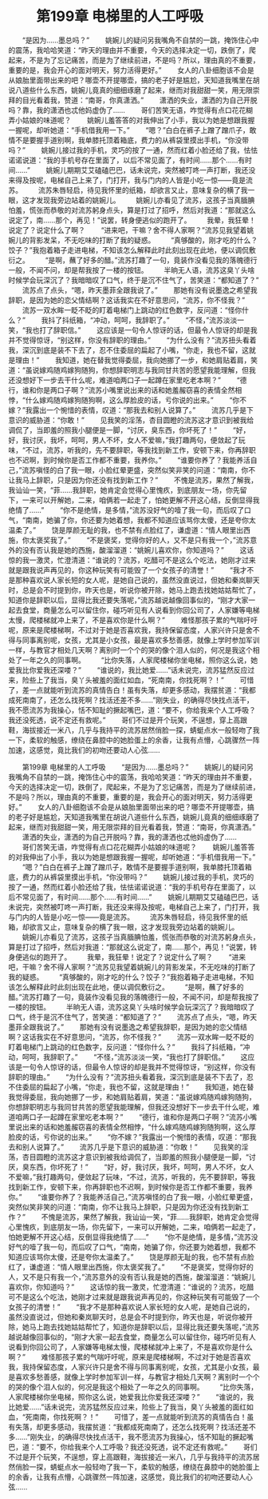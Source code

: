# 　　第199章 电梯里的人工呼吸
　　“是因为……墨总吗？”
　　姚婉儿的疑问另我嘴角不自禁的一跳，掩饰住心中的震荡，我哈哈笑道：“昨天的理由并不重要，今天的选择决定一切，跌倒了，爬起来，不是为了忘记痛苦，而是为了继续前进，不是吗？所以，理由真的不重要，重要的是，我会开心的面对明天，努力活得更好。”
　　女人的八卦细胞该不会是从娘胎里面带出来的吧？哪壶不开提哪壶，搞的老子好是尴尬，天知道我嘴里在胡说八道些什么东西，姚婉儿竟真的细细琢磨了起来，继而对我甜甜一笑，用无限崇拜的目光看着我，赞道：“南哥，你真潇洒。”
　　潇洒的失业，潇洒的为自己开脱吗？靠，我的潇洒也忒他妈虚伪了……
　　哥们苦笑无语，咋觉得有点口花花糊弄小姑娘的味道呢？
　　姚婉儿羞答答的对我伸出了小手，我以为她是想跟我握一握呢，却听她道：“手机借我用一下。”
　　“嗯？”白白在裤子上蹭了蹭爪子，敢情不是要握手道别啊，我单膝托顶着箱底，费力的从裤袋里摸出手机，“你没带吗？”
　　姚婉儿接过我的手机，灵巧的按了一通，然而红着小脸还给了我，怯怯诺诺说道：“我的手机号存在里面了，以后不常见面了，有时间……那个……有时间……”
　　姚婉儿期期艾艾磕磕巴巴，话未说完，突然被叮咚一声打断，我还没来得及按呢，电梯自己上来了，门打开，我与门内的人皆是小吃一惊——竟是流苏。
　　流苏朱唇轻启，待见我怀里的纸箱，却欲言又止，意味复杂的横了我一眼，这才发现我旁边站着的姚婉儿。
　　姚婉儿亦看见了流苏，这孩子当真腼腆怕羞，慌张而恭敬的对流苏躬身点头，算是打过了招呼，然后对我道：“那就这么说定了，南……那个，再见！”说罢，转身便逃似的跑开了。
　　我晕，我狂晕！说定了？说定什么了啊？
　　“进来吧，干嘛？舍不得人家啊？”流苏见我望着姚婉儿的背影发呆，不无吃味的打断了我的疑惑。
　　“真够酸的，刚才吃的什么？饺子？”我抱着箱子走进电梯，不知该怎么解释此时此刻出现在此地，便以调侃敷衍之。
　　“是啊，蘸了好多的醋。”流苏打趣了一句，竟装作没看见我的落魄德行一般，不闻不问，却是帮我按了一楼的按钮。
　　半晌无人语，流苏这臭丫头啥时候学会玩深沉了？我暗暗叹了口气，终于是沉不住气了，苦笑道：“都知道了？”
　　流苏点了点头，“嗯，昨天墨菲全跟我说了。”
　　那她有没有说墨逸之希望我辞职，是因为她的恋父情结啊？这话我实在不好意思问，“流苏，你不怪我？”
　　流苏一双水眸一眨不眨的盯着电梯门上跳动的红色数字，反问道：“怪你什么？”
　　我抖了抖纸箱，“冲动，呵呵，我辞职了。”
　　“不怪，”流苏淡淡一笑，“我也打了辞职信。”
　　这应该是一句令人惊讶的话，但最令人惊讶的却是我并不觉得惊讶，“别这样，你没有辞职的理由。”
　　“为什么没有？”流苏扭头看着我，深沉到底是装不下去了，忍不住委屈的扁起了小嘴，“你走，我也不留，这就是理由！”
　　我知道，她在替我觉得委屈，我向她挪了一步，和她肩贴着肩，笑道：“虽说嫁鸡随鸡嫁狗随狗，你想辞职明志与我同甘共苦的愿望我能理解，但我还没想好下一步去干什么呢，难道咱两口子一起蹲在家里吃老本啊？”
　　“德行，谁和你是两口子啊？”流苏小嘴里说出来的话和她羞赧窃喜的表情全然相悖，“什么嫁鸡随鸡嫁狗随狗啊，这么厚脸皮的话，亏你说的出来。”
　　“你不嫁？”我露出一个惋惜的表情，叹道：“那我去和别人说算了。”
　　流苏几乎是下意识的威胁道：“你敢！”
　　见我笑的淫荡，杏目圆瞪的流苏这才意识到被我给调侃了，当即羞的照我小腿便是一脚，“讨厌，臭东西，你坏死了！”
　　“好，好，我讨厌，我坏，呵呵，男人不坏，女人不爱嘛，”我打趣两句，便敛起了玩味，“不过，流苏，听我的，先不要辞职，等我找到新工作，安顿下来，你再辞职也不迟啊，到时候你是否工作都不重要，我养你。”
　　“谁要你养了？我能养活自己，”流苏嗔怪的白了我一眼，小脸红晕更盛，突然似笑非笑的问道：“南南，你不让我马上辞职，只是因为你还没有找到新工作？”
　　不愧是流苏，果然了解我，我讪讪一笑，“菲……我辞职，她肯定会觉得心里愧疚，到底朋友一场，你先留下，一来可以开解她，二来，咱俩若一起走了，怕她更解不开这心结，反倒显得我绝情了……”
　　“你不是绝情，是多情，”流苏没好气的噎了我一句，而后叹了口气，“南南，她骗了你，你还要为她着想，我都不知道应该骂你太傻，还是夸你太温柔了。”
　　饶是厚颜无耻的我，也不禁有点脸红了，谦虚道：“情人眼里出西施，你太褒奖我了。”
　　“不是褒奖，觉得你好的人，又不是只有我一个，”流苏意外的没有否认我是她的西施，酸溜溜道：“姚婉儿喜欢你，你知道吗？”
　　这话惊的我一激灵，忙澄清道：“谁说的？流苏，吃醋可不是这么个吃法，她刚才过来就是跟我说声再见的，你这种玩笑有可能毁了一个女孩子的清誉！”
　　“我才不是那种喜欢说人家长短的女人呢，是她自己说的，虽然没直说过，但她和秦岚聊天时，总是会不时提到你，昨天也是，听说你被开除，她马上跑去找她姑姑帮忙了，知道你是辞职以后，显得比我还要失落呢，”流苏越说越像回事似的，“刚才大家一起去食堂，商量怎么可以留住你，碰巧听见有人说看到你回公司了，人家嫌等电梯太慢，爬楼梯就冲上来了，不是喜欢你是什么啊？”
　　难怪那孩子累的气喘吁吁呢，原来是爬楼梯啊，不过对于她是否喜欢我，我持保留态度，人家兴许只是舍不得与同事离别呢，女孩，尤其是小女孩，最是喜欢多愁善感，就像上学时参加军训一样，与教官才相处几天啊？离别时一个个的哭的像个泪人似的，何况是我这个相处了一年之久的同事啊。
　　“比你失落，人家爬楼梯你坐电梯，照你这么说，她爱我比你爱我还深喽？”
　　“谁说的，我比她爱……”话未说完，流苏猛然反应过来，险些上了我当，臭丫头被羞的面红如血，“死南南，你找死啊？！”
　　可惜了，差一点就能听到流苏的真情告白！虽有失落，却更多感动，我摆贫道：“我都成死南南了，还怎么找死啊？找活还差不多……”刚失业，的确得尽快找点活干，我不愿流苏为我操心，恬不知耻的撅起嘴巴，道：“要不，你给我来个人工呼吸？我还没死透，说不定还有救呢。”
　　哥们不过是开个玩笑，不逞想，穿上高跟鞋，海拔接近一米八，几乎与我持平的流苏居然俏脸一探，蜻蜓点水一般轻吻了我一下，柔软的触感，缭绕在鼻腔中的她脸蛋上的余香，让我有点懵，心跳骤然一阵加速，这感觉，竟比我们的初吻还要动人心弦……

　　第199章 电梯里的人工呼吸
　　“是因为……墨总吗？”
　　姚婉儿的疑问另我嘴角不自禁的一跳，掩饰住心中的震荡，我哈哈笑道：“昨天的理由并不重要，今天的选择决定一切，跌倒了，爬起来，不是为了忘记痛苦，而是为了继续前进，不是吗？所以，理由真的不重要，重要的是，我会开心的面对明天，努力活得更好。”
　　女人的八卦细胞该不会是从娘胎里面带出来的吧？哪壶不开提哪壶，搞的老子好是尴尬，天知道我嘴里在胡说八道些什么东西，姚婉儿竟真的细细琢磨了起来，继而对我甜甜一笑，用无限崇拜的目光看着我，赞道：“南哥，你真潇洒。”
　　潇洒的失业，潇洒的为自己开脱吗？靠，我的潇洒也忒他妈虚伪了……
　　哥们苦笑无语，咋觉得有点口花花糊弄小姑娘的味道呢？
　　姚婉儿羞答答的对我伸出了小手，我以为她是想跟我握一握呢，却听她道：“手机借我用一下。”
　　“嗯？”白白在裤子上蹭了蹭爪子，敢情不是要握手道别啊，我单膝托顶着箱底，费力的从裤袋里摸出手机，“你没带吗？”
　　姚婉儿接过我的手机，灵巧的按了一通，然而红着小脸还给了我，怯怯诺诺说道：“我的手机号存在里面了，以后不常见面了，有时间……那个……有时间……”
　　姚婉儿期期艾艾磕磕巴巴，话未说完，突然被叮咚一声打断，我还没来得及按呢，电梯自己上来了，门打开，我与门内的人皆是小吃一惊——竟是流苏。
　　流苏朱唇轻启，待见我怀里的纸箱，却欲言又止，意味复杂的横了我一眼，这才发现我旁边站着的姚婉儿。
　　姚婉儿亦看见了流苏，这孩子当真腼腆怕羞，慌张而恭敬的对流苏躬身点头，算是打过了招呼，然后对我道：“那就这么说定了，南……那个，再见！”说罢，转身便逃似的跑开了。
　　我晕，我狂晕！说定了？说定什么了啊？
　　“进来吧，干嘛？舍不得人家啊？”流苏见我望着姚婉儿的背影发呆，不无吃味的打断了我的疑惑。
　　“真够酸的，刚才吃的什么？饺子？”我抱着箱子走进电梯，不知该怎么解释此时此刻出现在此地，便以调侃敷衍之。
　　“是啊，蘸了好多的醋。”流苏打趣了一句，竟装作没看见我的落魄德行一般，不闻不问，却是帮我按了一楼的按钮。
　　半晌无人语，流苏这臭丫头啥时候学会玩深沉了？我暗暗叹了口气，终于是沉不住气了，苦笑道：“都知道了？”
　　流苏点了点头，“嗯，昨天墨菲全跟我说了。”
　　那她有没有说墨逸之希望我辞职，是因为她的恋父情结啊？这话我实在不好意思问，“流苏，你不怪我？”
　　流苏一双水眸一眨不眨的盯着电梯门上跳动的红色数字，反问道：“怪你什么？”
　　我抖了抖纸箱，“冲动，呵呵，我辞职了。”
　　“不怪，”流苏淡淡一笑，“我也打了辞职信。”
　　这应该是一句令人惊讶的话，但最令人惊讶的却是我并不觉得惊讶，“别这样，你没有辞职的理由。”
　　“为什么没有？”流苏扭头看着我，深沉到底是装不下去了，忍不住委屈的扁起了小嘴，“你走，我也不留，这就是理由！”
　　我知道，她在替我觉得委屈，我向她挪了一步，和她肩贴着肩，笑道：“虽说嫁鸡随鸡嫁狗随狗，你想辞职明志与我同甘共苦的愿望我能理解，但我还没想好下一步去干什么呢，难道咱两口子一起蹲在家里吃老本啊？”
　　“德行，谁和你是两口子啊？”流苏小嘴里说出来的话和她羞赧窃喜的表情全然相悖，“什么嫁鸡随鸡嫁狗随狗啊，这么厚脸皮的话，亏你说的出来。”
　　“你不嫁？”我露出一个惋惜的表情，叹道：“那我去和别人说算了。”
　　流苏几乎是下意识的威胁道：“你敢！”
　　见我笑的淫荡，杏目圆瞪的流苏这才意识到被我给调侃了，当即羞的照我小腿便是一脚，“讨厌，臭东西，你坏死了！”
　　“好，好，我讨厌，我坏，呵呵，男人不坏，女人不爱嘛，”我打趣两句，便敛起了玩味，“不过，流苏，听我的，先不要辞职，等我找到新工作，安顿下来，你再辞职也不迟啊，到时候你是否工作都不重要，我养你。”
　　“谁要你养了？我能养活自己，”流苏嗔怪的白了我一眼，小脸红晕更盛，突然似笑非笑的问道：“南南，你不让我马上辞职，只是因为你还没有找到新工作？”
　　不愧是流苏，果然了解我，我讪讪一笑，“菲……我辞职，她肯定会觉得心里愧疚，到底朋友一场，你先留下，一来可以开解她，二来，咱俩若一起走了，怕她更解不开这心结，反倒显得我绝情了……”
　　“你不是绝情，是多情，”流苏没好气的噎了我一句，而后叹了口气，“南南，她骗了你，你还要为她着想，我都不知道应该骂你太傻，还是夸你太温柔了。”
　　饶是厚颜无耻的我，也不禁有点脸红了，谦虚道：“情人眼里出西施，你太褒奖我了。”
　　“不是褒奖，觉得你好的人，又不是只有我一个，”流苏意外的没有否认我是她的西施，酸溜溜道：“姚婉儿喜欢你，你知道吗？”
　　这话惊的我一激灵，忙澄清道：“谁说的？流苏，吃醋可不是这么个吃法，她刚才过来就是跟我说声再见的，你这种玩笑有可能毁了一个女孩子的清誉！”
　　“我才不是那种喜欢说人家长短的女人呢，是她自己说的，虽然没直说过，但她和秦岚聊天时，总是会不时提到你，昨天也是，听说你被开除，她马上跑去找她姑姑帮忙了，知道你是辞职以后，显得比我还要失落呢，”流苏越说越像回事似的，“刚才大家一起去食堂，商量怎么可以留住你，碰巧听见有人说看到你回公司了，人家嫌等电梯太慢，爬楼梯就冲上来了，不是喜欢你是什么啊？”
　　难怪那孩子累的气喘吁吁呢，原来是爬楼梯啊，不过对于她是否喜欢我，我持保留态度，人家兴许只是舍不得与同事离别呢，女孩，尤其是小女孩，最是喜欢多愁善感，就像上学时参加军训一样，与教官才相处几天啊？离别时一个个的哭的像个泪人似的，何况是我这个相处了一年之久的同事啊。
　　“比你失落，人家爬楼梯你坐电梯，照你这么说，她爱我比你爱我还深喽？”
　　“谁说的，我比她爱……”话未说完，流苏猛然反应过来，险些上了我当，臭丫头被羞的面红如血，“死南南，你找死啊？！”
　　可惜了，差一点就能听到流苏的真情告白！虽有失落，却更多感动，我摆贫道：“我都成死南南了，还怎么找死啊？找活还差不多……”刚失业，的确得尽快找点活干，我不愿流苏为我操心，恬不知耻的撅起嘴巴，道：“要不，你给我来个人工呼吸？我还没死透，说不定还有救呢。”
　　哥们不过是开个玩笑，不逞想，穿上高跟鞋，海拔接近一米八，几乎与我持平的流苏居然俏脸一探，蜻蜓点水一般轻吻了我一下，柔软的触感，缭绕在鼻腔中的她脸蛋上的余香，让我有点懵，心跳骤然一阵加速，这感觉，竟比我们的初吻还要动人心弦……
